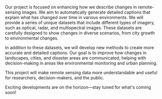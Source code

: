 Our project is focused on enhancing how we describe changes in remote-sensing images. We aim to automatically generate detailed captions that explain what has changed over time in various environments. We will provide a series of unique datasets that include different types of imagery, such as optical, radar, and multispectral images. These datasets are carefully designed to show changes in diverse scenarios, from city growth to environmental changes.

In addition to these datasets, we will develop new methods to create more accurate and detailed captions. Our goal is to improve how changes in landscapes, cities, and disaster areas are communicated, helping with decision-making in areas like environmental monitoring and urban planning.

This project will make remote sensing data more understandable and useful for researchers, decision-makers, and the public.

Exciting developments are on the horizon—stay tuned for what's coming soon!
